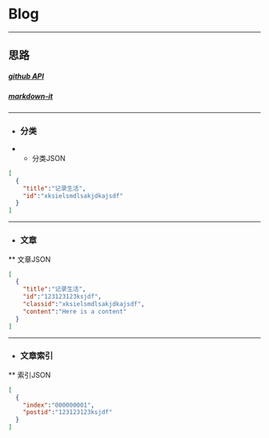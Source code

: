 # Blog
---
## 思路

##### [github API](https://developer.github.com/v3/repos/contents/#create-or-update-a-file)
##### [markdown-it](https://github.com/markdown-it/markdown-it#simple)
---
* ### 分类
* * 分类JSON
```json
[
  {
    "title":"记录生活", 
    "id":"xksielsmdlsakjdkajsdf"
  }
]
```
---
* ### 文章
** 文章JSON
```json
[
  {
    "title":"记录生活", 
    "id":"123123123ksjdf",
    "classid":"xksielsmdlsakjdkajsdf",
    "content":"Here is a content"
  }
]
```
---
* ### 文章索引
** 索引JSON
```json
[
  {
    "index":"000000001", 
    "postid":"123123123ksjdf"
  }
]
```